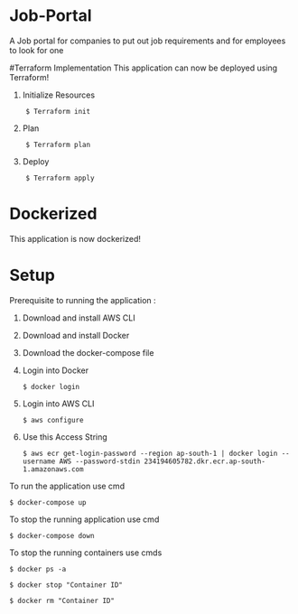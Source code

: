 # Job-Portal
A Job portal for companies to put out job requirements and for employees to look for one

#Terraform Implementation
This application can now be deployed using Terraform!

1. Initialize Resources 
```
    $ Terraform init
```
2. Plan
```
    $ Terraform plan
```
3. Deploy
```
    $ Terraform apply
```

# Dockerized
This application is now dockerized!

# Setup

Prerequisite to running the application :

1. Download and install AWS CLI

2. Download and install Docker

3. Download the docker-compose file

4. Login into Docker
    ```
    $ docker login
    
5. Login into AWS CLI
    ```
    $ aws configure
    ```
6. Use this Access String 
    ```
    $ aws ecr get-login-password --region ap-south-1 | docker login --username AWS --password-stdin 234194605782.dkr.ecr.ap-south-1.amazonaws.com 
    ```
    
    


To run the application use cmd 

```
$ docker-compose up
```
To stop the running application use cmd 

```
$ docker-compose down
```
To stop the running containers use cmds

```
$ docker ps -a
```
```
$ docker stop "Container ID"
```
```
$ docker rm "Container ID"
```
